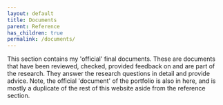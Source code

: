 ```yaml
---
layout: default
title: Documents
parent: Reference
has_children: true
permalink: /documents/
---
```


This section contains my 'official' final documents. These are documents that have been reviewed, checked, provided
feedback on and are part of the research. They answer the research questions in detail and provide advice. Note, the
official 'document' of the portfolio is also in here, and is mostly a duplicate of the rest of this website aside from
the reference section.